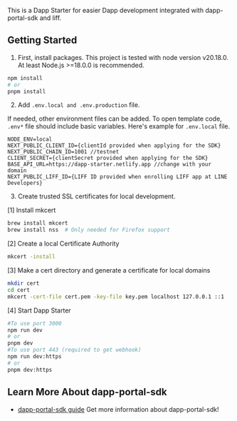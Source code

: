 This is a Dapp Starter for easier Dapp development integrated with dapp-portal-sdk and liff.

## Getting Started

1. First, install packages. This project is tested with node version v20.18.0. At least Node.js >=18.0.0 is recommended. 

```bash
npm install
# or
pnpm install
```

2. Add `.env.local and .env.production` file. 

If needed, other environment files can be added.
To open template code, `.env*` file should include basic variables. Here's example for `.env.local` file.  

```
NODE_ENV=local
NEXT_PUBLIC_CLIENT_ID={clientId provided when applying for the SDK}
NEXT_PUBLIC_CHAIN_ID=1001 //testnet
CLIENT_SECRET={clientSecret provided when applying for the SDK}
BASE_API_URL=https://dapp-starter.netlify.app //change with your domain
NEXT_PUBLIC_LIFF_ID={LIFF ID provided when enrolling LIFF app at LINE Developers}
```

3. Create trusted SSL certificates for local development.

[1] Install mkcert
```bash
brew install mkcert
brew install nss  # Only needed for Firefox support
```
[2] Create a local Certificate Authority
```bash
mkcert -install
```
[3] Make a cert directory and generate a certificate for local domains
```bash
mkdir cert
cd cert
mkcert -cert-file cert.pem -key-file key.pem localhost 127.0.0.1 ::1
```
[4] Start Dapp Starter 

```bash 
#To use port 3000
npm run dev
# or 
pnpm dev
#To use port 443 (required to get webhook)
npm run dev:https
# or
pnpm dev:https
```


## Learn More About dapp-portal-sdk

- [dapp-portal-sdk guide](https://docs.dappportal.io/mini-dapp/mini-dapp-sdk) Get more information about dapp-portal-sdk!


